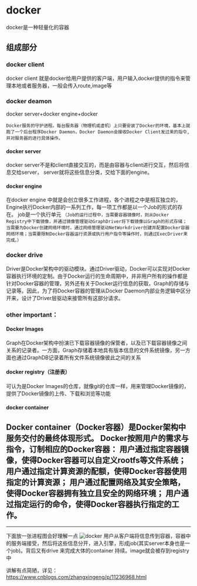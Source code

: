 # docker
docker是一种轻量化的容器
## 组成部分
### docker client 
docker client 就是docker给用户提供的客户端，用户输入docker提供的指令来管理本地或者服务器，一般会传入route,image等

### docker deamon
docker server+docker engine+docker
```
Docker服务的守护进程。每台服务器（物理机或虚机）上只要安装了Docker的环境，基本上就跑了一个后台程序Docker Daemon，Docker Daemon会接收Docker Client发过来的指令,并对服务器的进行具体操作。
```
#### docker server 
docker server不是和client直接交互的，而是由容器与client进行交互，然后将信息交给server， server就将这些信息分类，交给下面的engine。
#### docker engine
在docker engine 中就是会创立很多工作进程，各个进程之中是相互独立的，Engine执行Docker内部的一系列工作，每一项工作都是以一个Job的形式的存在。 job是一个执行单元
```（Job的运行过程中，当需要容器镜像时，则从Docker Registry中下载镜像，并通过镜像管理驱动GraphDriver将下载镜像以Graph的形式存储；当需要为Docker创建网络环境时，通过网络管理驱动NetWorkdriver创建并配置Docker容器网络环境；当需要限制Docker容器运行资源或执行用户指令等操作时，则通过ExecDriver来完成。）```
### docker drive
Driver是Docker架构中的驱动模块。通过Driver驱动，Docker可以实现对Docker容器执行环境的定制。由于Docker运行的生命周期中，并非用户所有的操作都是针对Docker容器的管理，另外还有关于Docker运行信息的获取，Graph的存储与记录等。因此，为了将Docker容器的管理从Docker Daemon内部业务逻辑中区分开来，设计了Driver层驱动来接管所有这部分请求。
### other important：
#### Docker Images 
Graph在Docker架构中扮演已下载容器镜像的保管者，以及已下载容器镜像之间关系的记录者。一方面，Graph存储着本地具有版本信息的文件系统镜像，另一方面也通过GraphDB记录着所有文件系统镜像彼此之间的关系
#### docker registry（注册表）
 可认为是Docker Images的仓库，就像git的仓库一样，用来管理Docker镜像的，提供了Docker镜像的上传、下载和浏览等功能
#### docker container
Docker container（Docker容器）是Docker架构中服务交付的最终体现形式。
Docker按照用户的需求与指令，订制相应的Docker容器：
用户通过指定容器镜像，使得Docker容器可以自定义rootfs等文件系统； 用户通过指定计算资源的配额，使得Docker容器使用指定的计算资源； 用户通过配置网络及其安全策略，使得Docker容器拥有独立且安全的网络环境； 用户通过指定运行的命令，使得Docker容器执行指定的工作。
---
---
下面放一张进程图会好理解一点
![docker](image.png)
用户从客户端将信息传到容器，容器中的服务端接受，然后将这些信息分开，进入引擎，形成job(其实server本身也是一个job)。背后又有drive 来完成大体的container 持续。image就会被存到registry中

讲解有点简陋，详见：
https://www.cnblogs.com/zhangxingeng/p/11236968.html
